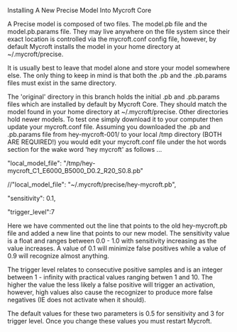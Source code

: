 Installing A New Precise Model Into Mycroft Core

A Precise model is composed of two files. The model.pb file and the model.pb.params file. They may live anywhere on the file system since their exact location is controlled via the mycroft.conf config file, however, by default Mycroft installs the model in your home directory at ~/.mycroft/precise.

It is usually best to leave that model alone and store your model somewhere else. The only thing to keep in mind is that both the .pb and the .pb.params files must exist in the same directory.

The 'original' directory in this branch holds the initial .pb and .pb.params files which are installed by default by Mycroft Core. They should match the model found in your home directory at ~/.mycroft/precise. Other directories hold newer models. To test one simply download it to your computer then update your mycroft.conf file. Assuming you downloaded the .pb and .pb.params file from hey-mycroft-001/ to your local /tmp directory (BOTH ARE REQUIRED!) you would edit your mycroft.conf file under the hot words section for the wake word 'hey mycroft' as follows ...

"local_model_file": "/tmp/hey-mycroft_C1_E6000_B5000_D0.2_R20_S0.8.pb"

//"local_model_file": "~/.mycroft/precise/hey-mycroft.pb",

"sensitivity": 0.1,

"trigger_level":7

Here we have commented out the line that points to the old hey-mycroft.pb file and added a new line that points to our new model.  The sensitivity value is a float and ranges between 0.0 - 1.0 with sensitivity increasing as the value increases. A value of 0.1 will minimize false positives while a value of 0.9 will recognize almost anything.

The trigger level relates to consecutive positive samples and is an integer between  1 - infinity with practical values ranging betwen 1 and 10. The higher the value the less likely a false positive will trigger an activation, however, high values also cause the recognizer to produce more false negatives (IE does not activate when it should).  

The default values for these two parameters is 0.5 for sensitivity and 3 for trigger level. Once you change these values you must restart Mycroft.
  
